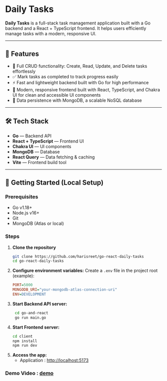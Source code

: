 # Daily Tasks

**Daily Tasks** is a full-stack task management application built with a Go backend and a React + TypeScript frontend. It helps users efficiently manage tasks with a modern, responsive UI.

---

## 🚀 Features

- 📝 Full CRUD functionality: Create, Read, Update, and Delete tasks effortlessly  
- ✅ Mark tasks as completed to track progress easily  
- ⚡ Fast and lightweight backend built with Go for high performance  
- 🎨 Modern, responsive frontend built with React, TypeScript, and Chakra UI for clean and accessible UI components  
- 💾 Data persistence with MongoDB, a scalable NoSQL database  

---

## 🛠️ Tech Stack

- **Go** — Backend API  
- **React + TypeScript** — Frontend UI  
- **Chakra UI** — UI components  
- **MongoDB** — Database  
- **React Query** — Data fetching & caching  
- **Vite** — Frontend build tool  

---

## 🏁 Getting Started (Local Setup)

### Prerequisites

- Go v1.18+  
- Node.js v16+  
- Git  
- MongoDB (Atlas or local)

### Steps

1. **Clone the repository**  
    ```bash
    git clone https://github.com/harisreet/go-react-daily-tasks
    cd go-react-daily-tasks
    ```
2. **Configure environment variables:**
    Create a `.env` file in the project root (example):
    ```ini
    PORT=5000
    MONGODB_URI="your-mongodb-atlas-connection-uri"
    ENV=DEVELOPMENT
    ```
3. **Start Backend API server:**
    ```bash
     cd go-and-react
     go run main.go
     ```
4. **Start Frontend server:**
    ```bash
    cd client
    npm install
    npm run dev
    ```
5. **Access the app:**
    - Application : [http://localhost:5173](http://localhost:5173)  

### Demo Video : [demo](https://drive.google.com/file/d/1IyeSZBOPwyTGARuYmNMFj26Fd6ABIoOb/view?usp=drive_link) 

